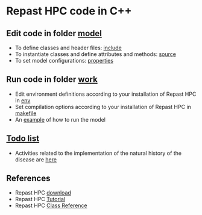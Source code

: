 # Repast HPC code in C++

## Edit code in folder [model](model/)
- To define classes and header files: [include](model/include/)
- To instantiate classes and define attributes and methods: [source](model/src)
- To set model configurations: [properties](model/props)

## Run code in folder [work](work/)
- Edit environment definitions according to your installation of Repast HPC in [env](work/env)
- Set compilation options according to your installation of Repast HPC in [makefile](work/makefile)
- An [example](work/run.txt) of how to run the model

## [Todo list](todo)
- Activities related to the implementation of the natural history of the disease are [here](todo/work.md)

## References
- Repast HPC [download](https://repast.github.io/download.html)
- Repast HPC [Tutorial](https://repast.github.io/hpc_tutorial/main.html)
- Repast HPC [Class Reference](https://repast.github.io/docs/api/hpc/repast_hpc/index.html)
